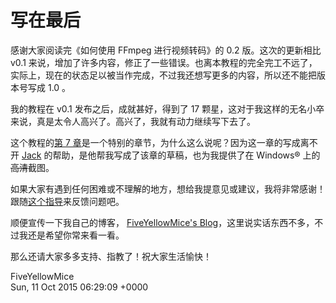 # 写在最后

感谢大家阅读完《如何使用 FFmpeg 进行视频转码》的 0.2 版。这次的更新相比 v0.1 来说，增加了许多内容，修正了一些错误。也离本教程的完全完工不远了，实际上，现在的状态足以被当作完成，不过我还想写更多的内容，所以还不能把版本号写成 1.0 。

我的教程在 v0.1 发布之后，成就甚好，得到了 17 颗星，这对于我这样的无名小卒来说，真是太令人高兴了。高兴了，我就有动力继续写下去了。

这个教程的[第 7 章](07-subtitles.md)是一个特别的章节，为什么这么说呢？因为这一章的写成离不开 [Jack](https://plus.google.com/u/0/102878127136820749724/posts) 的帮助，是他帮我写成了该章的草稿，也为我提供了在 Windows&reg; 上的~~高清~~截图。

如果大家有遇到任何困难或不理解的地方，想给我提意见或建议，我将非常感谢！跟随[这个指导](https://github.com/FiveYellowMice/how-to-convert-videos-with-ffmpeg-zh/blob/master/etc/feedback/README.md)来反馈问题吧。

顺便宣传一下我自己的博客， [FiveYellowMice's Blog](https://fiveyellowmice.github.io)，这里说实话东西不多，不过我还是希望你常来看一看。

那么还请大家多多支持、指教了！祝大家生活愉快！

FiveYellowMice  
Sun, 11 Oct 2015 06:29:09 +0000
